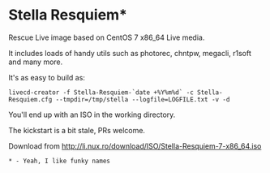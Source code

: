 # Stella Resquiem*

Rescue Live image based on CentOS 7 x86_64 Live media.

It includes loads of handy utils such as photorec, chntpw, megacli, r1soft and many more.

It's as easy to build as:
```
livecd-creator -f Stella-Resquiem-`date +%Y%m%d` -c Stella-Resquiem.cfg --tmpdir=/tmp/stella --logfile=LOGFILE.txt -v -d
```
You'll end up with an ISO in the working directory.

The kickstart is a bit stale, PRs welcome.

Download from http://li.nux.ro/download/ISO/Stella-Resquiem-7-x86_64.iso













```
* - Yeah, I like funky names
```
